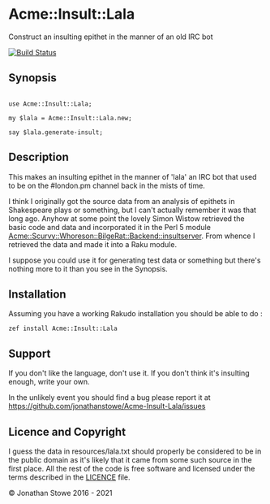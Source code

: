 # Acme::Insult::Lala

Construct an insulting epithet in the manner of an old IRC bot

[![Build Status](https://travis-ci.org/jonathanstowe/Acme-Insult-Lala.svg?branch=master)](https://travis-ci.org/jonathanstowe/Acme-Insult-Lala)

## Synopsis

```perl6

use Acme::Insult::Lala;

my $lala = Acme::Insult::Lala.new;

say $lala.generate-insult;

```

## Description

This makes an insulting epithet in the manner of 'lala' an IRC bot
that used to be on the #london.pm channel back in the mists of time.

I think I originally got the source data from an analysis of 
epithets in Shakespeare plays or something, but I can't actually
remember it was that long ago. Anyhow at some point the lovely
Simon Wistow retrieved the basic code and data and incorporated
it in the Perl 5 module [Acme::Scurvy::Whoreson::BilgeRat::Backend::insultserver](http://search.cpan.org/~simonw/Acme-Scurvy-Whoreson-BilgeRat-Backend-insultserver-1.0/).
From whence I retrieved the data and made it into a Raku
module.

I suppose you could use it for generating test data or something
but there's nothing more to it than you see in the Synopsis.

## Installation

Assuming you have a working Rakudo installation you should be able to do :

    zef install Acme::Insult::Lala

## Support

If you don't like the language, don't use it. If you don't think
it's insulting enough, write your own.

In the unlikely event you should find a bug please report it at
https://github.com/jonathanstowe/Acme-Insult-Lala/issues

## Licence and Copyright

I guess the data in resources/lala.txt should properly be
considered to be in the public domain as it's likely that it
came from some such source in the first place.  All the
rest of the code is free software and licensed under the terms
described in the [LICENCE](LICENCE) file.

© Jonathan Stowe 2016 - 2021

